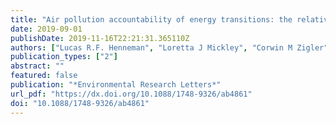 ```yaml
---
title: "Air pollution accountability of energy transitions: the relative importance of point source emissions and wind fields in exposure changes"
date: 2019-09-01
publishDate: 2019-11-16T22:21:31.365110Z
authors: ["Lucas R.F. Henneman", "Loretta J Mickley", "Corwin M Zigler"]
publication_types: ["2"]
abstract: ""
featured: false
publication: "*Environmental Research Letters*"
url_pdf: "https://dx.doi.org/10.1088/1748-9326/ab4861"
doi: "10.1088/1748-9326/ab4861"
---
```


